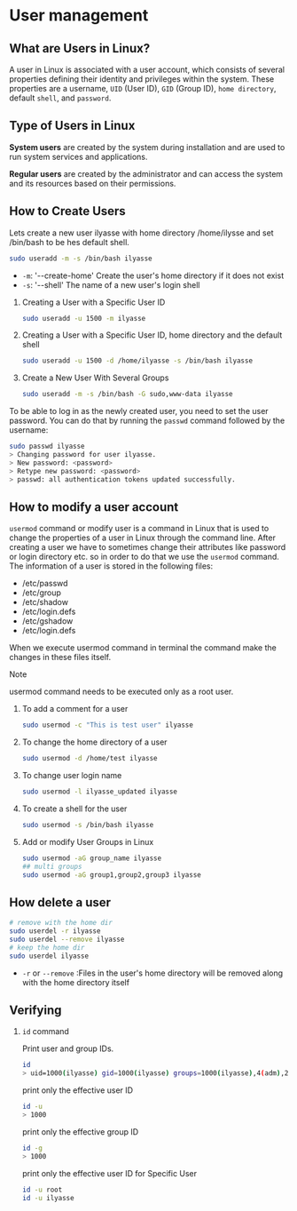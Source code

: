 # User management

## What are Users in Linux?

A user in Linux is associated with a user account, which consists of several properties defining their identity and privileges within the system. These properties are a username, `UID` (User ID), `GID` (Group ID), `home directory`, default `shell`, and `password`.

## Type of Users in Linux

**System users** are created by the system during installation and are used to run system services and applications.

**Regular users** are created by the administrator and can access the system and its resources based on their permissions.

## How to Create Users

Lets create a new user ilyasse with home directory /home/ilysse and set /bin/bash to be hes default shell.

```bash
sudo useradd -m -s /bin/bash ilyasse
```

* `-m`: '--create-home' Create the user's home directory if it does not exist
* `-s`: '--shell' The name of a new user's login shell

1. Creating a User with a Specific User ID

    ```bash
    sudo useradd -u 1500 -m ilyasse
    ```
2. Creating a User with a Specific User ID, home directory and the default shell

    ```bash
    sudo useradd -u 1500 -d /home/ilyasse -s /bin/bash ilyasse
    ```

3. Create a New User With Several Groups

    ```bash
    sudo useradd -m -s /bin/bash -G sudo,www-data ilyasse
    ```


To be able to log in as the newly created user, you need to set the user password. You can do that by running the `passwd` command followed by the username:

```bash
sudo passwd ilyasse
> Changing password for user ilyasse.
> New password: <password>
> Retype new password: <password>
> passwd: all authentication tokens updated successfully.
```
## How to modify a user account

`usermod` command or modify user is a command in Linux that is used to change the properties of a user in Linux through the command line. After creating a user we have to sometimes change their attributes like password or login directory etc. so in order to do that we use the `usermod` command. The information of a user is stored in the following files:

* /etc/passwd
* /etc/group
* /etc/shadow
* /etc/login.defs
* /etc/gshadow
* /etc/login.defs

When we execute usermod command in terminal the command make the changes in these files itself.

> [!NOTE]  
> usermod command needs to be executed only as a root user.

1. To add a comment for a user

    ```bash
    sudo usermod -c "This is test user" ilyasse
    ```

2. To change the home directory of a user

    ```bash
    sudo usermod -d /home/test ilyasse
    ```

3. To change user login name

    ```bash
    sudo usermod -l ilyasse_updated ilyasse
    ```
4. To create a shell for the user

    ```bash
    sudo usermod -s /bin/bash ilyasse
    ```

5. Add or modify User Groups in Linux

    ```bash
    sudo usermod -aG group_name ilyasse
    ## multi groups
    sudo usermod -aG group1,group2,group3 ilyasse
    ```

## How delete a user

```bash
# remove with the home dir
sudo userdel -r ilyasse
sudo userdel --remove ilyasse
# keep the home dir
sudo userdel ilyasse
```

* `-r` or `--remove` :Files in the user's home directory will be removed along with the home directory itself

## Verifying

1. `id` command

    Print user and group IDs.

    ```bash
    id
    > uid=1000(ilyasse) gid=1000(ilyasse) groups=1000(ilyasse),4(adm),24(cdrom),27(sudo),30(dip),33(www-data),46(plugdev),122(lpadmin),135(lxd),136(sambashare)
    ```

    print only the effective user ID

    ```bash
    id -u
    > 1000
    ```

    print only the effective group ID

    ```bash
    id -g
    > 1000
    ```

    print only the effective user ID for Specific User

    ```bash
    id -u root
    id -u ilyasse
    ```
